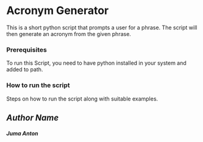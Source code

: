 # Acronym Generator

This is a short python script that prompts a user for a phrase.
The script will then generate an acronym from the given phrase.

### Prerequisites
To run this Script, you need to have python installed in your system and added to path.

### How to run the script
Steps on how to run the script along with suitable examples.

## *Author Name*
##### Juma Anton